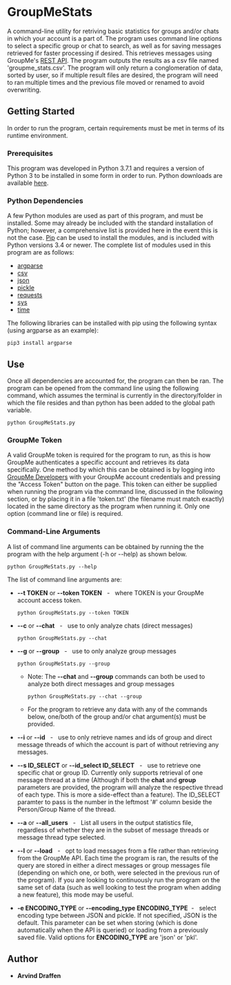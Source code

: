 # GroupMeStats
A command-line utility for retriving basic statistics for groups and/or chats in which your account is a part of. The program uses command line options to select a specific group or chat to search, as well as for saving messages retrieved for faster processing if desired. This retrieves messages using GroupMe's [REST API](https://dev.groupme.com/docs/v3). The program outputs the results as a csv file named 'groupme_stats.csv'. The program will only return a conglomeration of data, sorted by user, so if multiple result files are desired, the program will need to ran multiple times and the previous file moved or renamed to avoid overwriting. 

## Getting Started
In order to run the program, certain requirements must be met in terms of its runtime environment.

### Prerequisites
This program was developed in Python 3.7.1 and requires a version of Python 3 to be installed in some form in order to run. Python downloads are available [here](https://www.python.org/downloads/).

### Python Dependencies
A few Python modules are used as part of this program, and must be installed. Some may already be included with the standard installation of Python; however, a comprehensive list is provided here in the event this is not the case. [Pip](https://pip.pypa.io/en/stable/) can be used to install the modules, and is included with Python versions 3.4 or newer.
The complete list of modules used in this program are as follows:
 * [argparse](https://docs.python.org/3/library/argparse.html)
 * [csv](https://docs.python.org/3/library/csv.html)
 * [json](https://docs.python.org/3/library/json.html)
 * [pickle](https://docs.python.org/3/library/pickle.html)
 * [requests](https://2.python-requests.org/en/master/)
 * [sys](https://docs.python.org/3/library/sys.html)
 * [time](https://docs.python.org/3/library/time.html)
 
 
The following libraries can be installed with pip using the following syntax (using argparse as an example):
```
pip3 install argparse
```

## Use
Once all dependencies are accounted for, the program can then be ran. The program can be opened from the command line using the following command, which assumes the terminal is currently in the directory/folder in which the file resides and than python has been added to the global path variable.
```
python GroupMeStats.py
```

### GroupMe Token
A valid GroupMe token is required for the program to run, as this is how GroupMe authenticates a specific account and retrieves its data specifically. One method by which this can be obtained is by logging into [GroupMe Developers](https://dev.groupme.com/) with your GroupMe account credentials and pressing the "Access Token" button on the page. 
This token can either be supplied when running the program via the command line, discussed in the following section, or by placing it in a file 'token.txt' (the filename must match exactly) located in the same directory as the program when running it. Only one option (command line or file) is required.

### Command-Line Arguments
A list of command line arguments can be obtained by running the the program with the help argument (-h or --help) as shown below.
```
python GroupMeStats.py --help
```
The list of command line arguments are:
 * **--t TOKEN** or **--token TOKEN**  &nbsp; - &nbsp;  where TOKEN is your GroupMe account access token.
    ```
    python GroupMeStats.py --token TOKEN
    ```
 * **--c** or **--chat**  &nbsp; - &nbsp;  use to only analyze chats (direct messages)
    ```
    python GroupMeStats.py --chat
    ```
 * **--g** or **--group** &nbsp; - &nbsp; use to only analyze group messages
    ```
    python GroupMeStats.py --group
    ```
    * Note: The **--chat** and **--group** commands can both be used to analyze both direct messages and group messages
      ```
      python GroupMeStats.py --chat --group
      ```
    * For the program to retrieve any data with any of the commands below, one/both of the group and/or chat argument(s) must be provided.
 * **--i** or **--id** &nbsp; - &nbsp; use to only retrieve names and ids of group and direct message threads of which the account is part of without retrieving any messages.
 
 * **--s ID_SELECT** or **--id_select ID_SELECT** &nbsp; - &nbsp; use to retrieve one specific chat or group ID. Currently only supports retrieval of one message thread at a time (Although if both the **chat** and **group** parameters are provided, the program will analyze the respective thread of each type. This is more a side-effect than a feature). The ID_SELECT paramter to pass is the number in the leftmost '#' column beside the Person/Group Name of the thread.
 
 * **--a** or **--all_users** &nbsp; - &nbsp; List all users in the output statistics file, regardless of whether they are in the subset of message threads or message thread type selected. 
 
 * **--l** or **--load** &nbsp; - &nbsp; opt to load messages from a file rather than retrieving from the GroupMe API. Each time the program is ran, the results of the query are stored in either a direct messages or group messages file (depending on which one, or both, were selected in the previous run of the program). If you are looking to continuously run the program on the same set of data (such as well looking to test the program when adding a new feature), this mode may be useful. 
 
 * **-e ENCODING_TYPE** or **--encoding_type ENCODING_TYPE** &nbsp;- &nbsp; select encoding type between JSON and pickle. If not specified, JSON is the default. This parameter can be set when storing (which is done automatically when the API is queried) or loading from a previously saved file. Valid options for **ENCODING_TYPE** are 'json' or 'pkl'.
 
 ## Author
* **Arvind Draffen**
